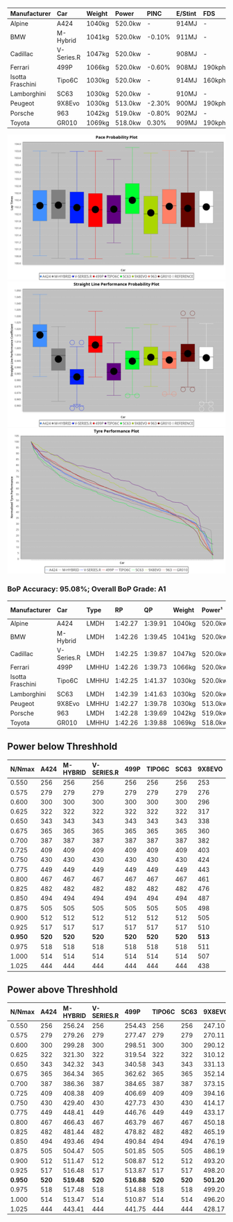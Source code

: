 | Manufacturer     | Car        | Weight | Power   | PINC    | E/Stint | FDS     |
|:-|:-|:-|:-|:-|:-|:-|
| Alpine           | A424       | 1040kg | 520.0kw |    -    | 914MJ   |    -    |
| BMW              | M-Hybrid   | 1041kg | 520.0kw | -0.10%  | 911MJ   |    -    |
| Cadillac         | V-Series.R | 1047kg | 520.0kw |    -    | 908MJ   |    -    |
| Ferrari          | 499P       | 1066kg | 520.0kw | -0.60%  | 908MJ   | 190kph  |
| Isotta Fraschini | Tipo6C     | 1030kg | 520.0kw |    -    | 914MJ   | 160kph  |
| Lamborghini      | SC63       | 1030kg | 520.0kw |    -    | 910MJ   |    -    |
| Peugeot          | 9X8Evo     | 1030kg | 513.0kw | -2.30%  | 900MJ   | 190kph  |
| Porsche          | 963        | 1042kg | 519.0kw | -0.80%  | 902MJ   |    -    |
| Toyota           | GR010      | 1069kg | 518.0kw | 0.30%   | 909MJ   | 190kph  |

![PACECHART](./IMG/AUTO.png)
![STRAIGHTLINEPERFORMANCECHART](./IMG/AUTO_sp.png)
![TYREPERFORMANCECHART](./IMG/AUTO_tw.png)

### BoP Accuracy: 95.08%; Overall BoP Grade: A1
| Manufacturer     | Car        | Type  | RP      | QP      | Weight | Power¹  | Threshhold | PINC    | Power²   | E/Stint | AVG Vmax  | FDS     | RDLC | L/Stint | BOP-Grade | Model Accuracy | Model Points | Match%  | SimDiff |
|:-|:-|:-|:-|:-|:-|:-|:-|:-|:-|:-|:-|:-|:-|:-|:-|:-|:-|:-|:-|
| Alpine           | A424       | LMDH  | 1:42.27 | 1:39.91 | 1040kg | 520.0kw | 0.0kph     |    -    | 520.00kw |  914MJ  | 301.64kph |    -    | 1.01 | 33      | ~A1       | 86.43%         | 618          | 97.72%  | ±0.14s  |
| BMW              | M-Hybrid   | LMDH  | 1:42.26 | 1:39.45 | 1041kg | 520.0kw | 250.0kph   | -0.10%  | 519.50kw |  911MJ  | 298.68kph |    -    | 1.01 | 33      | +A2       | 93.77%         | 1672         | 92.69%  | ±0.08s  |
| Cadillac         | V-Series.R | LMDH  | 1:42.25 | 1:39.87 | 1047kg | 520.0kw | 250.0kph   |    -    | 520.00kw |  908MJ  | 295.21kph |    -    | 1.01 | 33      | ~A1       | 83.12%         | 1921         | 100.00% | ±0.22s  |
| Ferrari          | 499P       | LMHHU | 1:42.26 | 1:39.73 | 1066kg | 520.0kw | 250.0kph   | -0.60%  | 516.90kw |  908MJ  | 298.64kph | 190kph  | 1.02 | 33      | ~A1       | 69.49%         | 1950         | 100.00% | ±0.01s  |
| Isotta Fraschini | Tipo6C     | LMHHU | 1:42.25 | 1:41.37 | 1030kg | 520.0kw | 0.0kph     |    -    | 520.00kw |  914MJ  | 297.91kph | 160kph  | 1.08 | 33      | +C1       | 73.56%         | 64           | 75.39%  | ±0.16s  |
| Lamborghini      | SC63       | LMDH  | 1:42.39 | 1:41.63 | 1030kg | 520.0kw | 0.0kph     |    -    | 520.00kw |  910MJ  | 298.93kph |    -    | 1.06 | 33      | +B1       | 95.82%         | 459          | 89.93%  | ±0.13s  |
| Peugeot          | 9X8Evo     | LMHHU | 1:42.27 | 1:39.78 | 1030kg | 513.0kw | 250.0kph   | -2.30%  | 501.20kw |  900MJ  | 297.88kph | 190kph  | 1.02 | 33      | ~A1       | 66.97%         | 221          | 100.00% | #       |
| Porsche          | 963        | LMDH  | 1:42.28 | 1:39.69 | 1042kg | 519.0kw | 250.0kph   | -0.80%  | 514.80kw |  902MJ  | 297.77kph |    -    | 1.01 | 33      | ~A1       | 81.02%         | 5243         | 100.00% | ±0.18s  |
| Toyota           | GR010      | LMHHU | 1:42.26 | 1:39.88 | 1069kg | 518.0kw | 250.0kph   | 0.30%   | 519.60kw |  909MJ  | 297.41kph | 190kph  | 1.02 | 33      | ~A1       | 73.70%         | 2701         | 100.00% | ±0.23s  |

## Power below Threshhold
| N/Nmax    | A424    | M-HYBRID | V-SERIES.R | 499P    | TIPO6C  | SC63    | 9X8EVO  | 963     | GR010   |
|:-|:-|:-|:-|:-|:-|:-|:-|:-|:-|
|  0.550    |  256    |  256     |  256       |  256    |  256    |  256    |  253    |  256    |  255    |
|  0.575    |  279    |  279     |  279       |  279    |  279    |  279    |  276    |  279    |  278    |
|  0.600    |  300    |  300     |  300       |  300    |  300    |  300    |  296    |  299    |  299    |
|  0.625    |  322    |  322     |  322       |  322    |  322    |  322    |  317    |  321    |  321    |
|  0.650    |  343    |  343     |  343       |  343    |  343    |  343    |  338    |  342    |  342    |
|  0.675    |  365    |  365     |  365       |  365    |  365    |  365    |  360    |  364    |  364    |
|  0.700    |  387    |  387     |  387       |  387    |  387    |  387    |  382    |  386    |  386    |
|  0.725    |  409    |  409     |  409       |  409    |  409    |  409    |  403    |  408    |  407    |
|  0.750    |  430    |  430     |  430       |  430    |  430    |  430    |  424    |  429    |  428    |
|  0.775    |  449    |  449     |  449       |  449    |  449    |  449    |  443    |  448    |  447    |
|  0.800    |  467    |  467     |  467       |  467    |  467    |  467    |  461    |  466    |  465    |
|  0.825    |  482    |  482     |  482       |  482    |  482    |  482    |  476    |  481    |  480    |
|  0.850    |  494    |  494     |  494       |  494    |  494    |  494    |  487    |  493    |  492    |
|  0.875    |  505    |  505     |  505       |  505    |  505    |  505    |  498    |  504    |  503    |
|  0.900    |  512    |  512     |  512       |  512    |  512    |  512    |  505    |  511    |  510    |
|  0.925    |  517    |  517     |  517       |  517    |  517    |  517    |  510    |  516    |  515    |
| **0.950** | **520** | **520**  | **520**    | **520** | **520** | **520** | **513** | **519** | **518** |
|  0.975    |  518    |  518     |  518       |  518    |  518    |  518    |  511    |  517    |  516    |
|  1.000    |  514    |  514     |  514       |  514    |  514    |  514    |  507    |  513    |  512    |
|  1.025    |  444    |  444     |  444       |  444    |  444    |  444    |  438    |  443    |  442    |

## Power above Threshhold
| N/Nmax    | A424    | M-HYBRID   | V-SERIES.R | 499P       | TIPO6C  | SC63    | 9X8EVO     | 963        | GR010      |
|:-|:-|:-|:-|:-|:-|:-|:-|:-|:-|
|  0.550    |  256    |  256.24    |  256       |  254.43    |  256    |  256    |  247.10    |  253.42    |  256.27    |
|  0.575    |  279    |  279.26    |  279       |  277.47    |  279    |  279    |  270.11    |  276.46    |  279.30    |
|  0.600    |  300    |  299.28    |  300       |  298.51    |  300    |  300    |  290.12    |  297.49    |  299.32    |
|  0.625    |  322    |  321.30    |  322       |  319.54    |  322    |  322    |  310.12    |  318.52    |  321.34    |
|  0.650    |  343    |  342.32    |  343       |  340.58    |  343    |  343    |  331.13    |  339.56    |  342.37    |
|  0.675    |  365    |  364.34    |  365       |  362.62    |  365    |  365    |  352.14    |  361.60    |  364.39    |
|  0.700    |  387    |  386.36    |  387       |  384.65    |  387    |  387    |  373.15    |  383.63    |  386.41    |
|  0.725    |  409    |  408.38    |  409       |  406.69    |  409    |  409    |  394.16    |  404.67    |  408.44    |
|  0.750    |  430    |  429.40    |  430       |  427.73    |  430    |  430    |  414.17    |  425.70    |  429.46    |
|  0.775    |  449    |  448.41    |  449       |  446.76    |  449    |  449    |  433.17    |  444.73    |  448.48    |
|  0.800    |  467    |  466.43    |  467       |  463.79    |  467    |  467    |  450.18    |  462.76    |  466.50    |
|  0.825    |  482    |  481.44    |  482       |  478.82    |  482    |  482    |  465.19    |  477.79    |  481.51    |
|  0.850    |  494    |  493.46    |  494       |  490.84    |  494    |  494    |  476.19    |  488.81    |  493.53    |
|  0.875    |  505    |  504.47    |  505       |  501.85    |  505    |  505    |  486.19    |  499.82    |  504.54    |
|  0.900    |  512    |  511.47    |  512       |  508.87    |  512    |  512    |  493.20    |  506.83    |  511.55    |
|  0.925    |  517    |  516.48    |  517       |  513.87    |  517    |  517    |  498.20    |  511.84    |  516.55    |
| **0.950** | **520** | **519.48** | **520**    | **516.88** | **520** | **520** | **501.20** | **514.85** | **519.55** |
|  0.975    |  518    |  517.48    |  518       |  514.88    |  518    |  518    |  499.20    |  512.84    |  517.55    |
|  1.000    |  514    |  513.47    |  514       |  510.87    |  514    |  514    |  496.20    |  508.84    |  513.55    |
|  1.025    |  444    |  443.41    |  444       |  441.75    |  444    |  444    |  428.17    |  439.72    |  443.47    |
